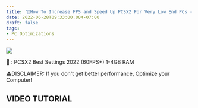 ```yaml
---
title: '🔧How To Increase FPS and Speed Up PCSX2 For Very Low End PCs - PCSX2 Best Settings For Low End PC'
date: 2022-06-28T09:33:00.004-07:00
draft: false
tags: 
- PC Optimizations
---
```


  

  

[![](https://blogger.googleusercontent.com/img/b/R29vZ2xl/AVvXsEiMwBBVeC4osfseVxXlZmxorEoB227U8QT0JDt_gTVsFjKZqN3s7BpnM8yrG7ylQn2TMrDz266f23q_SPqQxA8XnBsXLZqCcRvghPfiqfIkHzbGjn7jKGnlPUVwDm5y0gSSbV0g5u5EgkyH-za_7LU95kDWRW3obuNwmpWm1ird1lNZx2FAL_9vvS5V/w640-h360/lemmetelly.jpg)](https://blogger.googleusercontent.com/img/b/R29vZ2xl/AVvXsEiMwBBVeC4osfseVxXlZmxorEoB227U8QT0JDt_gTVsFjKZqN3s7BpnM8yrG7ylQn2TMrDz266f23q_SPqQxA8XnBsXLZqCcRvghPfiqfIkHzbGjn7jKGnlPUVwDm5y0gSSbV0g5u5EgkyH-za_7LU95kDWRW3obuNwmpWm1ird1lNZx2FAL_9vvS5V/s1280/lemmetelly.jpg)

  

  

  

  

  

🔧 : PCSX2 Best Settings 2022 (60FPS+) 1-4GB RAM

⚠DISCLAIMER: If you don't get better performance, Optimize your Computer!

**VIDEO TUTORIAL**
------------------
